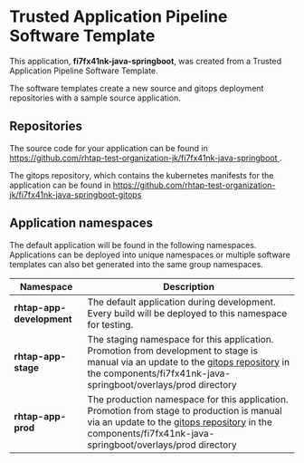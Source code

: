 # Trusted Application Pipeline Software Template

This application, **fi7fx41nk-java-springboot**, was created from a Trusted Application Pipeline Software Template.

The software templates create a new source and gitops deployment repositories with a sample source application. 

## Repositories

The source code for your application can be found in [https://github.com/rhtap-test-organization-jk/fi7fx41nk-java-springboot ](https://github.com/rhtap-test-organization-jk/fi7fx41nk-java-springboot ).
 
The gitops repository, which contains the kubernetes manifests for the application can be found in 
[https://github.com/rhtap-test-organization-jk/fi7fx41nk-java-springboot-gitops ](https://github.com/rhtap-test-organization-jk/fi7fx41nk-java-springboot-gitops ) 

## Application namespaces 

The default application will be found in the following namespaces. Applications can be deployed into unique namespaces or multiple software templates can also bet generated into the same group namespaces.  

|  Namespace   |  Description   |  
| -------- | -------- |   
| **rhtap-app-development** | The default application during development. Every build will be deployed to this namespace for testing. | 
| **rhtap-app-stage** | The staging namespace for this application. Promotion from development to stage is manual via an update to the [gitops repository](https://github.com/rhtap-test-organization-jk/fi7fx41nk-java-springboot-gitops ) in the components/fi7fx41nk-java-springboot/overlays/prod directory |  
| **rhtap-app-prod** | The production namespace for this application. Promotion from stage to production is manual via an update to the [gitops repository](https://github.com/rhtap-test-organization-jk/fi7fx41nk-java-springboot-gitops ) in the components/fi7fx41nk-java-springboot/overlays/prod directory | 